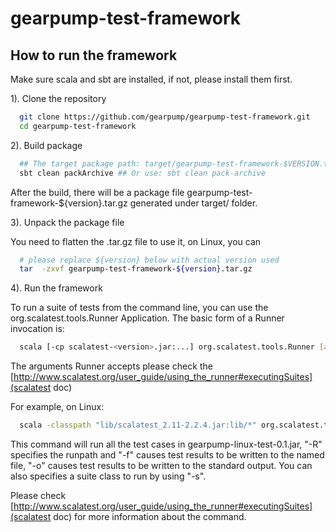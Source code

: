 # gearpump-test-framework
## How to run the framework 

Make sure scala and sbt are installed, if not, please install them first.

1). Clone the repository

```bash
  git clone https://github.com/gearpump/gearpump-test-framework.git
  cd gearpump-test-framework
```

2). Build package

```bash
  ## The target package path: target/gearpump-test-framework-$VERSION.tar.gz
  sbt clean packArchive ## Or use: sbt clean pack-archive
```

  After the build, there will be a package file gearpump-test-framework-${version}.tar.gz generated under target/ folder.

3). Unpack the package file

  You need to flatten the .tar.gz file to use it, on Linux, you can

```bash
  # please replace ${version} below with actual version used
  tar  -zxvf gearpump-test-framework-${version}.tar.gz
```

4). Run the framework

  To run a suite of tests from the command line, you can use the org.scalatest.tools.Runner Application.
  The basic form of a Runner invocation is:

```bash
  scala [-cp scalatest-<version>.jar:...] org.scalatest.tools.Runner [arguments]
```

  The arguments Runner accepts please check the [http://www.scalatest.org/user_guide/using_the_runner#executingSuites](scalatest doc)

  For example, on Linux:

```bash
  scala -classpath "lib/scalatest_2.11-2.2.4.jar:lib/*" org.scalatest.tools.Runner -R lib/gearpump-linux-test-0.1.jar -f report.log -o
```

  This command will run all the test cases in gearpump-linux-test-0.1.jar, "-R" specifies the runpath and "-f" causes test results to be written to the named file, "-o" causes test results to be written to the standard output. You can also specifies a suite class to run by using "-s".

  Please check [http://www.scalatest.org/user_guide/using_the_runner#executingSuites](scalatest doc) for more information about the command.


